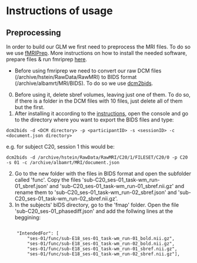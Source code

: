 # Instructions of usage

## Preprocessing
In order to build our GLM we first need to preprocess the MRI files. To do so we use [fMRIPrep](https://fmriprep.org/en/stable/). More instructions on how to install the needed software, prepare files & run fmriprep [here](https://docs.google.com/document/d/1L1_kZFeQnlUSomfed6QUyLGLpRdGokajbXyriOP5m_Y/edit?usp=sharing).
* Before using fmriprep we need to convert our raw DCM files (/archive/hstein/RawData/RawMRI) to BIDS format (/archive/albamrt/MRI/BIDS). To do so we use [dcm2bids](https://github.com/UNFmontreal/Dcm2Bids). 
0. Before using it, delete sbref volumes, leaving just one of them. To do so, if there is a folder in the DCM files with 10 files, just delete all of them but the first.
1. After installing it according to the [instructions](https://docs.google.com/document/d/1L1_kZFeQnlUSomfed6QUyLGLpRdGokajbXyriOP5m_Y/edit?usp=sharing), open the console and go to the directory where you want to export the BIDS files and type: 
```
dcm2bids -d <DCM directory> -p <participantID> -s <sessionID> -c <document.json directory>
```
 e.g. for subject C20, session 1 this would be: 
 ```
 dcm2bids -d /archive/hstein/RawData/RawMRI/C20/1/FILESET/C20/0 -p C20 -s 01 -c /archive/albamrt/MRI/document.json 
 ```
2. Go to the new folder with the files in BIDS format and open the subfolder called 'func'. Copy the files 'sub-C20_ses-01_task-wm_run-01_sbref.json' and 'sub-C20_ses-01_task-wm_run-01_sbref.nii.gz' and rename them to 'sub-C20_ses-01_task-wm_run-02_sbref.json' and 'sub-C20_ses-01_task-wm_run-02_sbref.nii.gz'.
3. In the subjects' bIDS directory, go to the 'fmap' folder. Open the file 'sub-C20_ses-01_phasediff.json' and add the follwing lines at the beggining:
```

    "IntendedFor": [
        "ses-01/func/sub-E18_ses-01_task-wm_run-01_bold.nii.gz",
        "ses-01/func/sub-E18_ses-01_task-wm_run-02_bold.nii.gz",
        "ses-01/func/sub-E18_ses-01_task-wm_run-01_sbref.nii.gz",
        "ses-01/func/sub-E18_ses-01_task-wm_run-02_sbref.nii.gz"],
```
